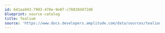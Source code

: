 ```yaml
---
id: 641aa943-7903-478e-9e07-c78838d472d6
blueprint: source-catalog
title: Tealium
source: 'https://www.docs.developers.amplitude.com/data/sources/tealium'
---
```

